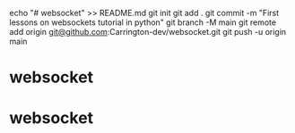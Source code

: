 echo "# websocket" >> README.md
git init
git add .
git commit -m "First lessons on websockets tutorial in python"
git branch -M main
git remote add origin git@github.com:Carrington-dev/websocket.git
git push -u origin main

# websocket
# websocket
